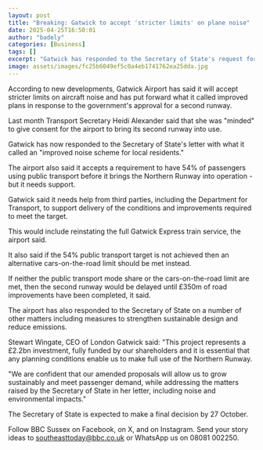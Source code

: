 ```yaml
---
layout: post
title: "Breaking: Gatwick to accept 'stricter limits' on plane noise"
date: 2025-04-25T16:50:01
author: "badely"
categories: [Business]
tags: []
excerpt: "Gatwick has responded to the Secretary of State's request for feedback on additional conditions."
image: assets/images/fc25b6049ef5c0a4eb1741762ea25dda.jpg
---
```


According to new developments, Gatwick Airport has said it will accept stricter limits on aircraft noise and has put forward what it called improved plans in response to the government's approval for a second runway.

Last month Transport Secretary Heidi Alexander said that she was "minded" to give consent for the airport to bring its second runway into use.

Gatwick has now responded to the Secretary of State's letter with what it called an "improved noise scheme for local residents."

The airport also said it accepts a requirement to have 54% of passengers using public transport before it brings the Northern Runway into operation - but it needs support.

Gatwick said it needs help from third parties, including the Department for Transport, to support delivery of the conditions and improvements required to meet the target. 

This would include reinstating the full Gatwick Express train service, the airport said.

It also said if the 54% public transport target is not achieved then an alternative cars-on-the-road limit should be met instead.

If neither the public transport mode share or the cars-on-the-road limit are met, then the second runway would be delayed until £350m of road improvements have been completed, it said.

The airport has also responded to the Secretary of State on a number of other matters including measures to strengthen sustainable design and reduce emissions.

Stewart Wingate, CEO of London Gatwick said: "This project represents a £2.2bn investment, fully funded by our shareholders and it is essential that any planning conditions enable us to make full use of the Northern Runway. 

"We are confident that our amended proposals will allow us to grow sustainably and meet passenger demand, while addressing the matters raised by the Secretary of State in her letter, including noise and environmental impacts."

The Secretary of State is expected to make a final decision by 27 October.

Follow BBC Sussex on Facebook, on X, and on Instagram. Send your story ideas to southeasttoday@bbc.co.uk or WhatsApp us on 08081 002250.

